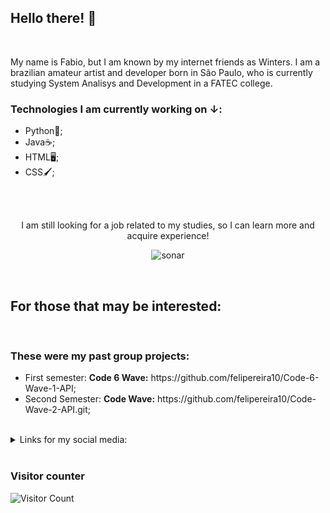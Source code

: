 ## Hello there! 👋

<br>

<p>My name is Fabio, but I am known by my internet friends as Winters. I am a brazilian amateur artist and developer born in São Paulo, who is currently studying System Analisys and Development in a FATEC college.</p>

<h3>Technologies I am currently working on &#8595;:</h3>
<ul>
  <li>Python🐍;</li>
  <li>Java☕;</li>
  <li>HTML🖥️;</li>
  <li>CSS🖌️;</li>
</ul>

<br><br>

<p align="center">I am still looking for a job related to my studies, so I can learn more and acquire experience!</p>
<p align="center">
  <img src="https://cdn.dribbble.com/users/4011649/screenshots/12065396/radar_sonar.gif" alt="sonar">
</p>

<br>

<h2>For those that may be interested:</h2>

<br>

<h3>These were my past group projects:</h3>
<ul>
<li>First semester: <b>Code 6 Wave:</b> https://github.com/felipereira10/Code-6-Wave-1-API;</li>
<li>Second Semester: <b>Code Wave:</b> https://github.com/felipereira10/Code-Wave-2-API.git;</li>
</ul>

<br>

<details>
  <summary>Links for my social media:</summary>
  <ul>
    <li><a href="">X/Twitter</a></li>
    <li><a href="">Linkedin</a></li>
  </ul>
</details>

<br>

<h3>Visitor counter</h3>
  
  ![Visitor Count](https://profile-counter.glitch.me/{llWinter1z}/count.svg)



